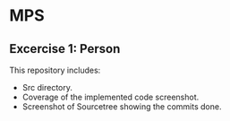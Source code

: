 # MPS  
## Excercise 1: Person  
This repository includes:
* Src directory.
* Coverage of the implemented code screenshot.
* Screenshot of Sourcetree showing the commits done.
